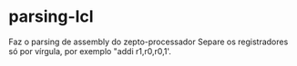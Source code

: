 # parsing-lcl
Faz o parsing de assembly do zepto-processador
Separe os registradores só por vírgula, por exemplo "addi r1,r0,r0,1'.

